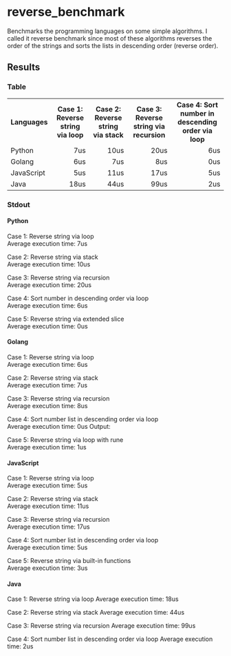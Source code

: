 # reverse_benchmark

Benchmarks the programming languages on some simple algorithms.
I called it reverse benchmark since most of these algorithms reverses the order of the strings
and sorts the lists in descending order (reverse order).

## Results

### Table
<table>
    <tr>
        <th>Languages</th>
        <th>Case 1: Reverse string via loop</th>
        <th>Case 2: Reverse string via stack</th>
        <th>Case 3: Reverse string via recursion</th>
        <th>Case 4: Sort number in descending order via loop</th>
    </tr>
    <tr>
        <td>Python</td>
        <td style="text-align: right;">7us</td>
        <td style="text-align: right;">10us</td>
        <td style="text-align: right;">20us</td>
        <td style="text-align: right;">6us</td>
    </tr>
    <tr>
        <td>Golang</td>
        <td style="text-align: right;">6us</td>
        <td style="text-align: right;">7us</td>
        <td style="text-align: right;">8us</td>
        <td style="text-align: right;">0us</td>
    </tr>
    <tr>
        <td>JavaScript</td>
        <td style="text-align: right;">5us</td>
        <td style="text-align: right;">11us</td>
        <td style="text-align: right;">17us</td>
        <td style="text-align: right;">5us</td>
    </tr>
    <tr>
        <td>Java</td>
        <td style="text-align: right;">18us</td>
        <td style="text-align: right;">44us</td>
        <td style="text-align: right;">99us</td>
        <td style="text-align: right;">2us</td>
    </tr>
</table>

### Stdout

#### Python

Case 1: Reverse string via loop \
Average execution time: 7us

Case 2: Reverse string via stack \
Average execution time: 10us

Case 3: Reverse string via recursion \
Average execution time: 20us

Case 4: Sort number in descending order via loop \
Average execution time: 6us

Case 5: Reverse string via extended slice \
Average execution time: 0us

#### Golang

Case 1: Reverse string via loop \
Average execution time: 6us

Case 2: Reverse string via stack \
Average execution time: 7us

Case 3: Reverse string via recursion \
Average execution time: 8us

Case 4: Sort number list in descending order via loop \
Average execution time: 0us
Output: 

Case 5: Reverse string via loop with rune \
Average execution time: 1us

#### JavaScript

Case 1: Reverse string via loop \
Average execution time: 5us

Case 2: Reverse string via stack \
Average execution time: 11us

Case 3: Reverse string via recursion \
Average execution time: 17us

Case 4: Sort number list in descending order via loop \
Average execution time: 5us

Case 5: Reverse string via built-in functions \
Average execution time: 3us

#### Java

Case 1: Reverse string via loop
Average execution time: 18us

Case 2: Reverse string via stack
Average execution time: 44us

Case 3: Reverse string via recursion
Average execution time: 99us

Case 4: Sort number list in descending order via loop
Average execution time: 2us

